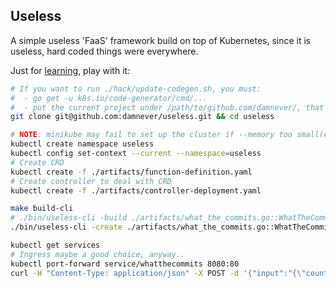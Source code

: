 ## Useless

A simple useless 'FaaS' framework build on top of Kubernetes, since it is useless, hard coded things were everywhere.

Just for [learning](), play with it:
```Bash
# If you want to run ./hack/update-codegen.sh, you must:
#  - go get -u k8s.io/code-generator/cmd/...
#  - put the current project under /path/to/github.com/damnever/, that is a known issue for code-generator
git clone git@github.com:damnever/useless.git && cd useless

# NOTE: minikube may fail to set up the cluster if --memory too small(e.g. 1024)..
kubectl create namespace useless
kubectl config set-context --current --namespace=useless
# Create CRD
kubectl create -f ./artifacts/function-definition.yaml
# Create controller to deal with CRD
kubectl create -f ./artifacts/controller-deployment.yaml

make build-cli
# ./bin/useless-cli -build ./artifacts/what_the_commits.go::WhatTheCommits  # build and push function image
./bin/useless-cli -create ./artifacts/what_the_commits.go::WhatTheCommits

kubectl get services
# Ingress maybe a good choice, anyway..
kubectl port-forward service/whatthecommits 8080:80
curl -H "Content-Type: application/json" -X POST -d '{"input":"{\"count\":3}"}' http://localhost:8080
```
